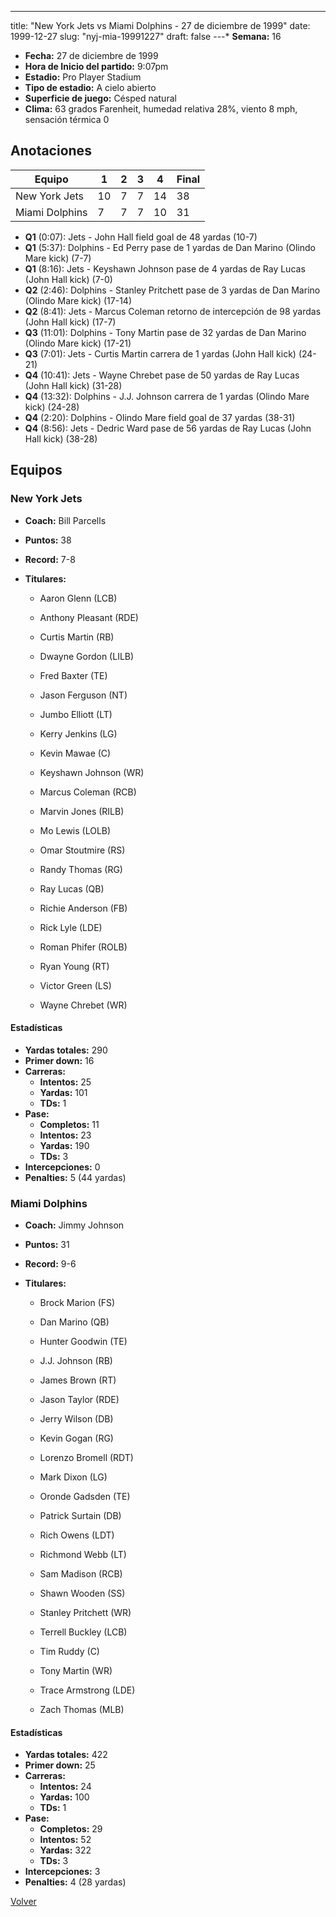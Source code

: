 ---
title: "New York Jets vs Miami Dolphins - 27 de diciembre de 1999"
date: 1999-12-27
slug: "nyj-mia-19991227"
draft: false
---* **Semana:** 16
* **Fecha:** 27 de diciembre de 1999
* **Hora de Inicio del partido:** 9:07pm
* **Estadio:** Pro Player Stadium
* **Tipo de estadio:** A cielo abierto
* **Superficie de juego:** Césped natural
* **Clima:** 63 grados Farenheit, humedad relativa 28%, viento 8 mph, sensación térmica 0




## Anotaciones
| Equipo | 1 | 2 | 3 | 4 | Final |
|--------|---|---|---|---|-------|
| New York Jets  | 10 | 7 | 7 | 14  | 38 |
| Miami Dolphins  | 7 | 7 | 7 | 10  | 31 |
* **Q1** (0:07): Jets - John Hall field goal de 48 yardas (10-7)
* **Q1** (5:37): Dolphins - Ed Perry pase de 1 yardas de Dan Marino (Olindo Mare kick) (7-7)
* **Q1** (8:16): Jets - Keyshawn Johnson pase de 4 yardas de Ray Lucas (John Hall kick) (7-0)
* **Q2** (2:46): Dolphins - Stanley Pritchett pase de 3 yardas de Dan Marino (Olindo Mare kick) (17-14)
* **Q2** (8:41): Jets - Marcus Coleman retorno de intercepción de 98 yardas (John Hall kick) (17-7)
* **Q3** (11:01): Dolphins - Tony Martin pase de 32 yardas de Dan Marino (Olindo Mare kick) (17-21)
* **Q3** (7:01): Jets - Curtis Martin carrera de 1 yardas (John Hall kick) (24-21)
* **Q4** (10:41): Jets - Wayne Chrebet pase de 50 yardas de Ray Lucas (John Hall kick) (31-28)
* **Q4** (13:32): Dolphins - J.J. Johnson carrera de 1 yardas (Olindo Mare kick) (24-28)
* **Q4** (2:20): Dolphins - Olindo Mare field goal de 37 yardas (38-31)
* **Q4** (8:56): Jets - Dedric Ward pase de 56 yardas de Ray Lucas (John Hall kick) (38-28)


## Equipos


### New York Jets
* **Coach:** Bill Parcells
* **Puntos:** 38
* **Record:** 7-8
* **Titulares:** 

  * Aaron Glenn (LCB) 

  * Anthony Pleasant (RDE) 

  * Curtis Martin (RB) 

  * Dwayne Gordon (LILB) 

  * Fred Baxter (TE) 

  * Jason Ferguson (NT) 

  * Jumbo Elliott (LT) 

  * Kerry Jenkins (LG) 

  * Kevin Mawae (C) 

  * Keyshawn Johnson (WR) 

  * Marcus Coleman (RCB) 

  * Marvin Jones (RILB) 

  * Mo Lewis (LOLB) 

  * Omar Stoutmire (RS) 

  * Randy Thomas (RG) 

  * Ray Lucas (QB) 

  * Richie Anderson (FB) 

  * Rick Lyle (LDE) 

  * Roman Phifer (ROLB) 

  * Ryan Young (RT) 

  * Victor Green (LS) 

  * Wayne Chrebet (WR) 

#### Estadísticas
* **Yardas totales:** 290
* **Primer down:** 16
* **Carreras:**
  * **Intentos:** 25
  * **Yardas:** 101
  * **TDs:** 1
* **Pase:**
  * **Completos:** 11
  * **Intentos:** 23
  * **Yardas:** 190
  * **TDs:** 3
* **Intercepciones:** 0
* **Penalties:** 5 (44 yardas)

### Miami Dolphins
* **Coach:** Jimmy Johnson
* **Puntos:** 31
* **Record:** 9-6
* **Titulares:** 

  * Brock Marion (FS) 

  * Dan Marino (QB) 

  * Hunter Goodwin (TE) 

  * J.J. Johnson (RB) 

  * James Brown (RT) 

  * Jason Taylor (RDE) 

  * Jerry Wilson (DB) 

  * Kevin Gogan (RG) 

  * Lorenzo Bromell (RDT) 

  * Mark Dixon (LG) 

  * Oronde Gadsden (TE) 

  * Patrick Surtain (DB) 

  * Rich Owens (LDT) 

  * Richmond Webb (LT) 

  * Sam Madison (RCB) 

  * Shawn Wooden (SS) 

  * Stanley Pritchett (WR) 

  * Terrell Buckley (LCB) 

  * Tim Ruddy (C) 

  * Tony Martin (WR) 

  * Trace Armstrong (LDE) 

  * Zach Thomas (MLB) 

#### Estadísticas
* **Yardas totales:** 422
* **Primer down:** 25
* **Carreras:**
  * **Intentos:** 24
  * **Yardas:** 100
  * **TDs:** 1
* **Pase:**
  * **Completos:** 29
  * **Intentos:** 52
  * **Yardas:** 322
  * **TDs:** 3
* **Intercepciones:** 3
* **Penalties:** 4 (28 yardas)


[Volver](/historia/1999)
